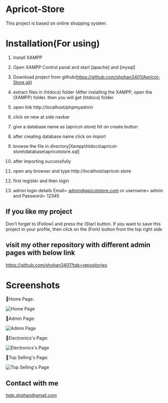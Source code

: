 # Apricot-Store
This project is based on online shopping system.

# Installation(For using)
01. Install XAMPP

02. Open XAMPP Control panal and start [apache] and [mysql]

03. Download project from github(https://github.com/shohan3401/Apricot-Store.git)  
    
04. extract files in (htdocs) folder (After installing the XAMPP, open the (XAMPP) folder. then you will get (htdocs) folder

05. open link http://localhost/phpmyadmin

06. click on new at side navbar

07. give a database name as (apricot-store) hit on create button

08. after creating database name click on import

09. browse the file in directory[Xampp\htdocs\apricot-store\database\apricotstore.sql]

10. after importing successfully

11. open any browser and type http://localhost/apricot-store

12. first register and then login

13. admin login details  Email= admin@apicotstore.com or username= admin and Password= 12345

## If you like my project 
Don't forget to (Follow) and press the (Star) button. If you want to save this project in your profile, then click on the (Fork) button from the top right side

## visit my other repository with different admin pages with below link
https://github.com/shohan3401?tab=repositories

# Screenshots

📌Home Page:

![Home Page](https://github.com/shohan3401/Apricot-Store/blob/main/screenshot/Home.PNG)

📌Admin Page:

![Admin Page](https://github.com/shohan3401/Apricot-Store/blob/main/screenshot/admin.PNG)

📌Electronics's Page:

![Electronics's Page](https://github.com/shohan3401/Apricot-Store/blob/main/screenshot/electronics.PNG)

📌Top Selling's Page:

![Top Selling's Page](https://github.com/shohan3401/Apricot-Store/blob/main/screenshot/top_selling.PNG)


## Contact with me
help.shohan@gmail.com
